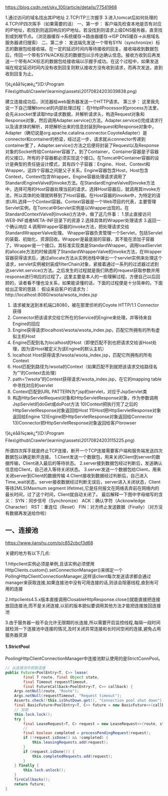 <https://blog.csdn.net/sky_100/article/details/77541968>

1.通过访问的域名找出其IP地址 
2.TCP/TP三次握手 
3.进入tomcat后如何处理的 
4.TCP/IP四次挥手（如果需要的话） 
一、第一步： 
客户端先检查本地是否有对应的IP地址，若找到则返回响应的IP地址。若没找到则请求上级DNS服务器，直至找到或到根节点。（浏览器缓存→系统缓存→路由器缓存→ISP DNS缓存→从根域名服务器递归搜索） 
二、第二步： 
发送端先发送一个带有SYN（synchronize）标志的数据包给接收端，在一定的延迟时间内等待接收的回复。接收端收到数据包后，传回一个带有SYN/ACK标志的数据包以示传达确认信息。接收方收到后再发送一个带有ACK标志的数据包给接收端以示握手成功。在这个过程中，如果发送端在规定延迟时间内没有收到回复则默认接收方没有收到请求，而再次发送，直到收到回复为止。 

![è¿éåå¾çæè¿°](D:\Program Files\github\Crawler\learning\assets\20170824203039838.png)

建立连接成功后，浏览器给web服务器发送一个HTTP请求。 
第三步： 
这里我先说一下自己理解tomcat的内部处理过程： 
在HttpllProcessor的process方法里，会先从socket里读取http请求数据，并解析请求头，构造Request对象和Response对象，然后调用Adapter.service()方法。Adapter.service()完成请求行以及请求体的解析，并把解析出来的信息封装到Request和Response对象中，Adapter（确切说是org.apache.catalina.connector.CoyoteAdapter）是connector和container的桥梁，经过这一步，请求就从connector传递到container里了，Adapter.service()方法之后便将封装了Request以及Response对象的Socket传给Container容器了。到了Container，Container容器是子容器的父接口，所有的子容器都必须实现这个接口。在Tomcat中Container容器的设计是典型的责任链设计模式，其有四个子容器：Engine、Host、Context和Wrapper。这四个容器之间是父子关系，Engine容器包含Host，Host包含Context，Context包含Wrapper。Engine容器处理请求调用了StandardEngineValve的invoke方法。在StandardEngineValve的invoke方法中，选择可用的Host容器处理当前的请求，选择Host容器后，就调用其invoke方法，所以具体的处理就转移到了Host容器。在Host容器的invoke中，为特定的请求URL选择一个Context容器。Context容器是一个Web项目的代表，主要管理Servlet实例，在Tomcat中Servlet实例是以Wrapper出现的。在StandardContextValve的invoke()方法中，做了这几件事： 
1.禁止直接访问WEB-INF或者META-INF目录下的资源 
2.选择具体的Wrapper处理请求 
3.返回一个确认响应 
4.调用Wrapper容器的invoke方法，把处理请求交给StandardWrapperValve处理。 
Wrapper容器负责管理一个Servlet，包括Servlet的装载、初始化、资源回收。Wrapper是最底层的容器，其不能在添加子容器了。Wrapper是一个接口，其标准实现类是StandardWrapper。调用loadServlet的allocate方法的时候调用了StandardWrapperValve的invoke方法，在Wrapper容器获得请求后，通过allocate方法从实例池栈中弹出一个servlet实例来处理这个请求，servlet实例被封装成filterChain对象，紧接着通过一系列的过滤器过滤到达servlet.service()方法。之后发生的过程就是我们熟悉的request获取参数并用response进行响应的过程了。这里主要是本人的一些理解过程，方便自己以后回顾的，读者看不懂也没关系，如果能读懂的话，下面的过程便是十分简单的。下面给出正常的思路： 
假设来自客户的请求为： 
http://localhost:8080/wsota/wsota_index.jsp 
1) 请求被发送到本机端口8080，被在那里侦听的Coyote HTTP/1.1 Connector获得 
2) Connector把该请求交给它所在的Service的Engine来处理，并等待来自Engine的回应 
3) Engine获得请求localhost/wsota/wsota_index.jsp，匹配它所拥有的所有虚拟主机Host 
4) Engine匹配到名为localhost的Host（即使匹配不到也把请求交给该Host处理，因为该Host被定义为该Engine的默认主机） 
5) localhost Host获得请求/wsota/wsota_index.jsp，匹配它所拥有的所有Context 
6) Host匹配到路径为/wsota的Context（如果匹配不到就把该请求交给路径名为””的Context去处理） 
7) path=”/wsota”的Context获得请求/wsota_index.jsp，在它的mapping table中寻找对应的servlet 
8) Context匹配到URL PATTERN为*.jsp的servlet，对应于JspServlet类 
9) 构造HttpServletRequest对象和HttpServletResponse对象，作为参数调用JspServlet的doGet或doPost方法 
10)Context把执行完了之后的HttpServletResponse对象返回给Host 
11)Host把HttpServletResponse对象返回给Engine 
12)Engine把HttpServletResponse对象返回给Connector 
13)Connector把HttpServletResponse对象返回给客户browser 

![è¿éåå¾çæè¿°](D:\Program Files\github\Crawler\learning\assets\20170824203115225.png)

所谓四次挥手就是终止TCP连接，断开一个TCP连接需要客户端和服务端发送四次数据包以确定断开连接。 
1.Client发送一个数据包，用来关闭Client到server的数据传输，Client进入最后的等待状态。 
2.server接到数据包经过判断后，发送确认信息给Client，自己进入等待关闭状态。 
3.server发送一个数据包给Client，用来关闭server到Client的数据传输 
4.Client接收到数据经过判断后，自己进入Time_wait状态，server接收数据经过判断无误后，server进入关闭状态，Client等待2MLS(Maxmum segment lifetime),它是任何报文在网络丢弃前在网络内的最长时间，过了这个时间，Client就自动关闭了。 
最后解释一下图中字母缩写的含义： 
SYN：同步信号（Synchronize） 
ACK：确认字符（Acknowledge Character） 
RST：重连位（Reset） 
FIN：对方终止发送数据（Finally）（对方没有数据再发送给你啦）

## 一、连接池

<https://www.jianshu.com/p/c852cbcf3d68>

关键的地方有以下几点:

 1.httpclient实例必须是单例,且该实例必须使用HttpClients.custom().setConnectionManager()来绑定一个PollingHttpClientConnectionManager,这样该client每次发送请求都会通过manager来获取连接,如果连接池中没有可用连接的话,则该会阻塞线程,直到有可用的连接

2.httpclients4.5.x版本直接调用ClosableHttpResponse.close()就能直接把连接放回连接池,而不是关闭连接,以前的版本貌似要调用其他方法才能把连接放回连接池

3.由于服务器一般不会允许无限期的长连接,所以需要开启监控线程,每隔一段时间就检测一下连接池中连接的情况,及时关闭异常连接和长时间空闲的连接,避免占用服务器资源

#### 1.StrictPool

PoolingHttpClientConnectionManager中连接池默认使用的是StrictConnPool。

```java
// 从连接池中获取连接
public Future<PoolEntry<T, C>> lease(
        final T route, final Object state,
        final Timeout requestTimeout,
        final FutureCallback<PoolEntry<T, C>> callback) {
    Args.notNull(route, "Route");
    Args.notNull(requestTimeout, "Request timeout");
    Asserts.check(!this.isShutDown.get(), "Connection pool shut down");
    final BasicFuture<PoolEntry<T, C>> future = new BasicFuture<>(callback);
    // 加锁
    this.lock.lock();
    try {
        final LeaseRequest<T, C> request = new LeaseRequest<>(route, state, requestTimeout, future);
        // 
        final boolean completed = processPendingRequest(request);
        if (!request.isDone() && !completed) {
            this.leasingRequests.add(request);
        }
        if (request.isDone()) {
            this.completedRequests.add(request);
        }
    } finally {
        this.lock.unlock();
    }
    fireCallbacks();
    return future;
}
```

